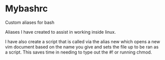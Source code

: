 # Mybashrc
Custom aliases for bash

Aliases I have created to assist in working inside linux.

I have also create a script that is called via the alias new which opens a new vim document based on the name you give and sets the file up to be ran as a script. This saves time in needing to type out the #! or running chmod.
